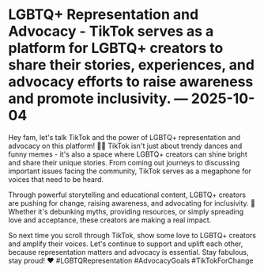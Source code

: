 # LGBTQ+ Representation and Advocacy - TikTok serves as a platform for LGBTQ+ creators to share their stories, experiences, and advocacy efforts to raise awareness and promote inclusivity. — 2025-10-04

Hey fam, let's talk TikTok and the power of LGBTQ+ representation and advocacy on this platform! 🏳️‍🌈 TikTok isn't just about trendy dances and funny memes - it's also a space where LGBTQ+ creators can shine bright and share their unique stories. From coming out journeys to discussing important issues facing the community, TikTok serves as a megaphone for voices that need to be heard.

Through powerful storytelling and educational content, LGBTQ+ creators are pushing for change, raising awareness, and advocating for inclusivity. 🌈 Whether it's debunking myths, providing resources, or simply spreading love and acceptance, these creators are making a real impact.

So next time you scroll through TikTok, show some love to LGBTQ+ creators and amplify their voices. Let's continue to support and uplift each other, because representation matters and advocacy is essential. Stay fabulous, stay proud! ❤️ #LGBTQRepresentation #AdvocacyGoals #TikTokForChange